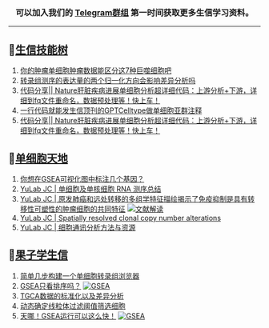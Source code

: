 
<h3 align="center">
  可以加入我们的 <a href="https://t.me/BioInfoTalk">Telegram群组</a> 第一时间获取更多生信学习资料。
</h3>

------------------

## 📝[生信技能树](https://github.com/ixxmu/mp_duty/issues?q=label%3A%E7%94%9F%E4%BF%A1%E6%8A%80%E8%83%BD%E6%A0%91+is%3Aclosed)
<!-- 1issueTable -->

1. [你的肿瘤单细胞肿瘤数据能区分这7种巨噬细胞吧](https://github.com/ixxmu/mp_duty/issues/5274) 
2. [转录组测序的表达量的两个归一化方向会影响差异分析吗](https://github.com/ixxmu/mp_duty/issues/5269) 
3. [代码分享|| Nature肝脏疾病进展单细胞分析超详细代码：上游分析+下游，详细到fq文件重命名，数据预处理等！快上车！](https://github.com/ixxmu/mp_duty/issues/5267) 
4. [一行代码就能发生信顶刊的GPTCelltype做单细胞亚群注释](https://github.com/ixxmu/mp_duty/issues/5237) 
5. [代码分享|| Nature肝脏疾病进展单细胞分析超详细代码：上游分析+下游，详细到fq文件重命名，数据预处理等！快上车！](https://github.com/ixxmu/mp_duty/issues/5229) 
<!-- 1issueTable -->
## 📝[单细胞天地](https://github.com/ixxmu/mp_duty/issues?q=label%3A%E5%8D%95%E7%BB%86%E8%83%9E%E5%A4%A9%E5%9C%B0+is%3Aclosed)
<!-- 2issueTable -->

1. [你想在GSEA可视化图中标注几个基因？](https://github.com/ixxmu/mp_duty/issues/5242) 
2. [YuLab JC | 单细胞及单核细胞 RNA 测序总结](https://github.com/ixxmu/mp_duty/issues/4934) 
3. [YuLab JC | 原发肺癌和远处转移的多组学特征描绘揭示了免疫抑制是具有转移性可塑性的肿瘤细胞的共同特征](https://github.com/ixxmu/mp_duty/issues/4864) [![文献解读](https://img.shields.io/github/labels/ixxmu/mp_duty/文献解读)](https://github.com/ixxmu/mp_duty/labels/文献解读)
4. [YuLab JC | Spatially resolved clonal copy number alterations](https://github.com/ixxmu/mp_duty/issues/4815) 
5. [YuLab JC | 细胞通讯分析方法与资源](https://github.com/ixxmu/mp_duty/issues/4776) 
<!-- 2issueTable -->

## 📝[果子学生信](https://github.com/ixxmu/mp_duty/issues?q=label%3A%E6%9E%9C%E5%AD%90%E5%AD%A6%E7%94%9F%E4%BF%A1+is%3Aclosed)
<!-- 3issueTable -->

1. [简单几步构建一个单细胞转录组浏览器](https://github.com/ixxmu/mp_duty/issues/5103) 
2. [GSEA只看排序吗？](https://github.com/ixxmu/mp_duty/issues/4920) [![GSEA](https://img.shields.io/github/labels/ixxmu/mp_duty/GSEA)](https://github.com/ixxmu/mp_duty/labels/GSEA)
3. [TGCA数据的标准化以及差异分析](https://github.com/ixxmu/mp_duty/issues/4829) 
4. [动态确定线粒体过滤阈值筛选细胞](https://github.com/ixxmu/mp_duty/issues/4754) 
5. [天哪！GSEA运行可以这么快！](https://github.com/ixxmu/mp_duty/issues/4602) [![GSEA](https://img.shields.io/github/labels/ixxmu/mp_duty/GSEA)](https://github.com/ixxmu/mp_duty/labels/GSEA)
<!-- 3issueTable -->
